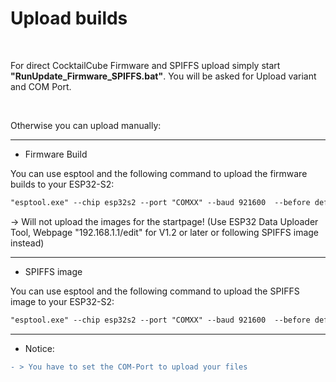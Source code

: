 # Upload builds

<br>

For direct CocktailCube Firmware and SPIFFS upload simply start **"RunUpdate_Firmware_SPIFFS.bat"**. You will be asked for Upload variant and COM Port.

<br>

Otherwise you can upload manually:

---

* Firmware Build

You can use esptool and the following command to upload the firmware builds to your ESP32-S2:

```diff
"esptool.exe" --chip esp32s2 --port "COMXX" --baud 921600  --before default_reset --after hard_reset write_flash  -z --flash_mode keep --flash_freq keep --flash_size keep 0x1000 "ESP32S2_CocktailCube_V1.3.ino.bootloader.bin" 0x8000 "ESP32S2_CocktailCube_V1.3.ino.partitions.bin" 0xe000 "boot_app0.bin" 0x10000 "ESP32S2_CocktailCube_V1.3.ino.bin"
```

-> Will not upload the images for the startpage! (Use ESP32 Data Uploader Tool, Webpage "192.168.1.1/edit" for V1.2 or later or following SPIFFS image instead)

---

* SPIFFS image

You can use esptool and the following command to upload the SPIFFS image to your ESP32-S2:

```diff
"esptool.exe" --chip esp32s2 --port "COMXX" --baud 921600  --before default_reset --after hard_reset write_flash  -z --flash_mode keep --flash_freq keep --flash_size keep 0x00210000 "ESP32S2_CocktailCube_V1.3.ino.spiffs.bin"
```

---

* Notice:
```diff
- > You have to set the COM-Port to upload your files
```
